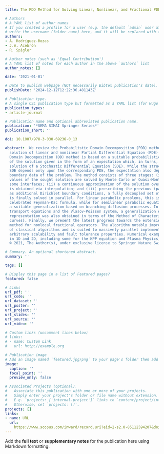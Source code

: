 ```yaml
---
title: The PDD Method for Solving Linear, Nonlinear, and Fractional PDEs Problems

# Authors
# A YAML list of author names
# If you created a profile for a user (e.g. the default `admin` user at `content/authors/admin/`), 
# write the username (folder name) here, and it will be replaced with their full name and linked to their profile.
authors:
- Á. Rodríguez-Rozas
- J.A. Acebrón
- R. Spigler

# Author notes (such as 'Equal Contribution')
# A YAML list of notes for each author in the above `authors` list
author_notes: []

date: '2021-01-01'

# Date to publish webpage (NOT necessarily Bibtex publication's date).
publishDate: '2024-12-12T12:22:36.481143Z'

# Publication type.
# A single CSL publication type but formatted as a YAML list (for Hugo requirements).
publication_types:
- article-journal

# Publication name and optional abbreviated publication name.
publication: '*SEMA SIMAI Springer Series*'
publication_short: ''

doi: 10.1007/978-3-030-69236-0_13

abstract: 'We review the Probabilistic Domain Decomposition (PDD) method for the numerical
  solution of linear and nonlinear Partial Differential Equation (PDE) problems. This
  Domain Decomposition (DD) method is based on a suitable probabilistic representation
  of the solution given in the form of an expectation which, in turns, involves the
  solution of a Stochastic Differential Equation (SDE). While the structure of the
  SDE depends only upon the corresponding PDE, the expectation also depends upon the
  boundary data of the problem. The method consists of three stages: (i) only few
  values of the sought solution are solved by Monte Carlo or Quasi-Monte Carlo at
  some interfaces; (ii) a continuous approximation of the solution over these interfaces
  is obtained via interpolation; and (iii) prescribing the previous (partial) solutions
  as additional Dirichlet boundary conditions, a fully decoupled set of sub-problems
  is finally solved in parallel. For linear parabolic problems, this is based on the
  celebrated Feynman-Kac formula, while for semilinear parabolic equations requires
  a suitable generalization based on branching diffusion processes. In case of semilinear
  transport equations and the Vlasov-Poisson system, a generalization of the probabilistic
  representation was also obtained in terms of the Method of Characteristics (characteristic
  curves). Finally, we present the latest progress towards the extension of the PDD
  method for nonlocal fractional operators. The algorithm notably improves the scalability
  of classical algorithms and is suited to massively parallel implementation, enjoying
  arbitrary scalability and fault tolerance properties. Numerical examples conducted
  in 1D and 2D, including some for the KPP equation and Plasma Physics, are given.
  © 2021, The Author(s), under exclusive license to Springer Nature Switzerland AG.'

# Summary. An optional shortened abstract.
summary: ''

tags: []

# Display this page in a list of Featured pages?
featured: false

# Links
url_pdf: ''
url_code: ''
url_dataset: ''
url_poster: ''
url_project: ''
url_slides: ''
url_source: ''
url_video: ''

# Custom links (uncomment lines below)
# links:
# - name: Custom Link
#   url: http://example.org

# Publication image
# Add an image named `featured.jpg/png` to your page's folder then add a caption below.
image:
  caption: ''
  focal_point: ''
  preview_only: false

# Associated Projects (optional).
#   Associate this publication with one or more of your projects.
#   Simply enter your project's folder or file name without extension.
#   E.g. `projects: ['internal-project']` links to `content/project/internal-project/index.md`.
#   Otherwise, set `projects: []`.
projects: []
links:
- name: URL
  url: 
    https://www.scopus.com/inward/record.uri?eid=2-s2.0-85112594207&doi=10.1007%2f978-3-030-69236-0_13&partnerID=40&md5=64efe3919658a110afe3f2acbe3bf2ae
---
```


Add the **full text** or **supplementary notes** for the publication here using Markdown formatting.
